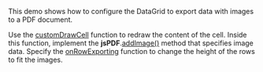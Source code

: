 This demo shows how to configure the DataGrid to export data with images to a PDF document.

Use the [customDrawCell](/Documentation/ApiReference/Common/Object_Structures/PdfExportDataGridProps/#customDrawCell) function to redraw the content of the cell. Inside this function, implement the **jsPDF**.<a href="https://raw.githack.com/parallax/jsPDF/master/docs/module-addImage.html#~addImage" target="_blank">addImage()</a> method that specifies image data. Specify the [onRowExporting](/Documentation/ApiReference/Common/Object_Structures/PdfExportDataGridProps/#onRowExporting) function to change the height of the rows to fit the images.
<!--split-->